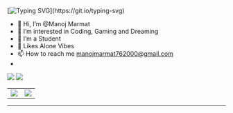 
<!-- <img src=images/header.svg alt="Hi there! How are you doing?"/> -->
[![Typing SVG](https://readme-typing-svg.herokuapp.com?color=%232CFF05&multiline=true&height=400&lines=Final+Year+Student%2C;Software+Engineer+Intern;%26;Freelancer+dedicated+to+improving;skills+through+hands-on+learning;and;development+work.;Adept+at+using+HTML5%2C+JavaScript%2C+React+js+and+Python+;to+produce+clean+code.)](https://git.io/typing-svg)

- 👋 Hi, I’m @Manoj Marmat
- 👀 I’m interested in Coding, Gaming and Dreaming 
- 🌱 I’m a Student
- 💞️ Likes Alone Vibes 
- 📫 How to reach me manojmarmat762000@gmail.com
- 

[![](https://img.shields.io/badge/Manoj_Marmat-%23181717?style=flat-square&logo=linkedin&logoColor=0077b5)](https://www.linkedin.com/in/manoj-marmat-974027190/)
[![](https://img.shields.io/badge/-@Manoj_Marmat-%23181717?style=flat-square&logo=github)](https://github.com/manoj0marmat)

<!-- <p align="center">
<img src=images/stat.svg alt="image"/>
</p> -->

<table><tr><td><img src="https://github-readme-stats.vercel.app/api?username=Manoj0Marmat&show_icons=true&theme=gotham" /></td><td><img src="http://github-readme-streak-stats.herokuapp.com?user=Manoj0Marmat&theme=gotham"/></td></tr></table>

<hr>

<!-- [![GitHub Streak](http://github-readme-streak-stats.herokuapp.com?user=Manoj0Marmat&theme=blood-dark)](https://git.io/streak-stats) [![Top Langs](https://github-readme-stats.vercel.app/api/top-langs/?username=Manoj0Marmat&layout=compact&theme=dracula&langs_count=5)](https://github.com/Manoj0Marmat/github-readme-stats) -->



<!-- [![Manoj's github activity graph](https://activity-graph.herokuapp.com/graph?username=Manoj0Marmat&theme=rogue)](https://github.com/ashutosh00710/github-readme-activity-graph) -->





<!--
**Manoj0Marmat/Manoj0Marmat** is a ✨ _special_ ✨ repository because its `README.md` (this file) appears on your GitHub profile.

Here are some ideas to get you started:

- 🔭 I’m currently working on ...
- 🌱 I’m currently learning ...
- 👯 I’m looking to collaborate on ...
- 🤔 I’m looking for help with ...
- 💬 Ask me about ...
- 📫 How to reach me: ...
- 😄 Pronouns: ...
- ⚡ Fun fact: ...
-->
